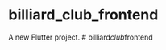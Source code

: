# billiard_club_frontend

A new Flutter project.
#   b i l l i a r d _ c l u b _ f r o n t e n d  
 